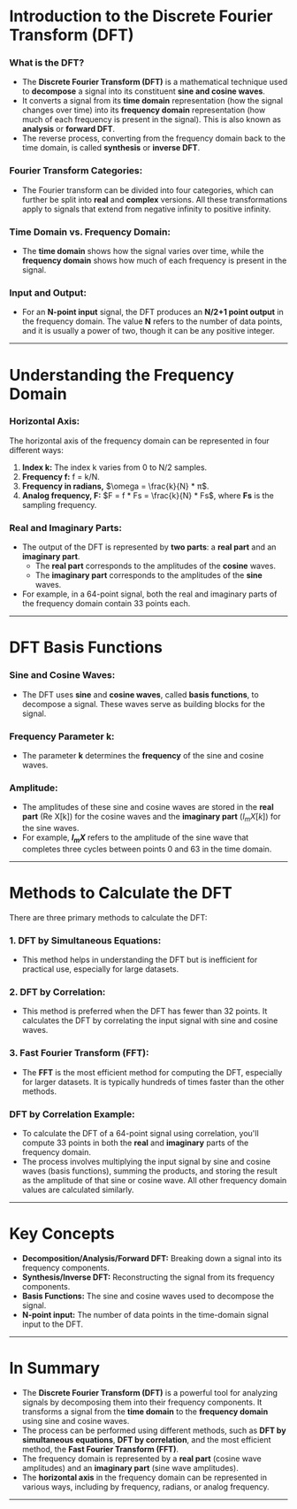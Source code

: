 # **Introduction to the Discrete Fourier Transform (DFT)**

### **What is the DFT?**
- The **Discrete Fourier Transform (DFT)** is a mathematical technique used to **decompose** a signal into its constituent **sine and cosine waves**. 
- It converts a signal from its **time domain** representation (how the signal changes over time) into its **frequency domain** representation (how much of each frequency is present in the signal). This is also known as **analysis** or **forward DFT**.
- The reverse process, converting from the frequency domain back to the time domain, is called **synthesis** or **inverse DFT**.

### **Fourier Transform Categories:**
- The Fourier transform can be divided into four categories, which can further be split into **real** and **complex** versions. All these transformations apply to signals that extend from negative infinity to positive infinity.

### **Time Domain vs. Frequency Domain:**
- The **time domain** shows how the signal varies over time, while the **frequency domain** shows how much of each frequency is present in the signal.

### **Input and Output:**
- For an **N-point input** signal, the DFT produces an **N/2+1 point output** in the frequency domain. The value **N** refers to the number of data points, and it is usually a power of two, though it can be any positive integer.

---

# **Understanding the Frequency Domain**

### **Horizontal Axis:**
The horizontal axis of the frequency domain can be represented in four different ways:
1. **Index k:** The index k varies from 0 to N/2 samples.
2. **Frequency f:** f = k/N.
3. **Frequency in radians,** $\omega = \frac{k}{N} * π$.
4. **Analog frequency, F:** $F = f * Fs = \frac{k}{N} * Fs$, where **Fs** is the sampling frequency.

### **Real and Imaginary Parts:**
- The output of the DFT is represented by **two parts**: a **real part** and an **imaginary part**.
  - The **real part** corresponds to the amplitudes of the **cosine** waves.
  - The **imaginary part** corresponds to the amplitudes of the **sine** waves.
- For example, in a 64-point signal, both the real and imaginary parts of the frequency domain contain 33 points each.

---

# **DFT Basis Functions**

### **Sine and Cosine Waves:**
- The DFT uses **sine** and **cosine waves**, called **basis functions**, to decompose a signal. These waves serve as building blocks for the signal.
  
### **Frequency Parameter k:**
- The parameter **k** determines the **frequency** of the sine and cosine waves.
  
### **Amplitude:**
- The amplitudes of these sine and cosine waves are stored in the **real part** (Re X[k]) for the cosine waves and the **imaginary part** ($I_m X[k]$) for the sine waves. 
- For example, **$I_m X$** refers to the amplitude of the sine wave that completes three cycles between points 0 and 63 in the time domain.

---

# **Methods to Calculate the DFT**

There are three primary methods to calculate the DFT:

### 1. **DFT by Simultaneous Equations:**
- This method helps in understanding the DFT but is inefficient for practical use, especially for large datasets.

### 2. **DFT by Correlation:**
- This method is preferred when the DFT has fewer than 32 points. It calculates the DFT by correlating the input signal with sine and cosine waves.

### 3. **Fast Fourier Transform (FFT):**
- The **FFT** is the most efficient method for computing the DFT, especially for larger datasets. It is typically hundreds of times faster than the other methods.

### **DFT by Correlation Example:**
- To calculate the DFT of a 64-point signal using correlation, you'll compute 33 points in both the **real** and **imaginary** parts of the frequency domain.
- The process involves multiplying the input signal by sine and cosine waves (basis functions), summing the products, and storing the result as the amplitude of that sine or cosine wave. All other frequency domain values are calculated similarly.

---

# **Key Concepts**

- **Decomposition/Analysis/Forward DFT:** Breaking down a signal into its frequency components.
- **Synthesis/Inverse DFT:** Reconstructing the signal from its frequency components.
- **Basis Functions:** The sine and cosine waves used to decompose the signal.
- **N-point input:** The number of data points in the time-domain signal input to the DFT.

---

# **In Summary**

- The **Discrete Fourier Transform (DFT)** is a powerful tool for analyzing signals by decomposing them into their frequency components. It transforms a signal from the **time domain** to the **frequency domain** using sine and cosine waves.
- The process can be performed using different methods, such as **DFT by simultaneous equations**, **DFT by correlation**, and the most efficient method, the **Fast Fourier Transform (FFT)**.
- The frequency domain is represented by a **real part** (cosine wave amplitudes) and an **imaginary part** (sine wave amplitudes).
- The **horizontal axis** in the frequency domain can be represented in various ways, including by frequency, radians, or analog frequency.
  
---